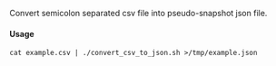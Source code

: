Convert semicolon separated csv file into pseudo-snapshot json file.

#### Usage
`cat example.csv | ./convert_csv_to_json.sh >/tmp/example.json`

